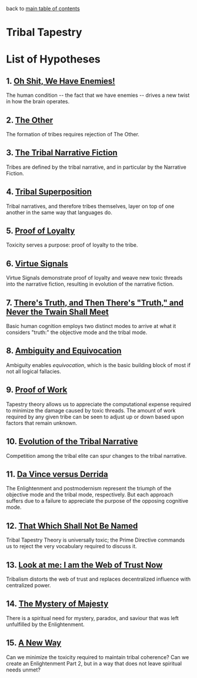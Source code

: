back to [main table of contents](https://github.com/wds4/tribal-tapestry/blob/main/essays/bookJustification/README.md)

Tribal Tapestry
=====

# List of Hypotheses

## 1. [Oh Shit, We Have Enemies!](https://github.com/wds4/tribal-tapestry/blob/main/essays/bookJustification/hypotheses/humanConditionHypothesis.md)
The human condition -- the fact that we have enemies -- drives a new twist in how the brain operates.

## 2. [The Other]()
The formation of tribes requires rejection of The Other.

## 3. [The Tribal Narrative Fiction]()
Tribes are defined by the tribal narrative, and in particular by the Narrative Fiction.

## 4. [Tribal Superposition]()
Tribal narratives, and therefore tribes themselves, layer on top of one another in the same way that languages do.

## 5. [Proof of Loyalty]()
Toxicity serves a purpose: proof of loyalty to the tribe.

## 6. [Virtue Signals]()
Virtue Signals demonstrate proof of loyalty and weave new toxic threads into the narrative fiction, resulting in evolution of the narrative fiction.

## 7. [There's Truth, and Then There's "Truth," and Never the Twain Shall Meet](https://github.com/wds4/tribal-tapestry/blob/main/essays/bookJustification/hypotheses/dualModeHypothesis.md)
Basic human cognition employs two distinct modes to arrive at what it considers "truth:" the objective mode and the tribal mode.

## 8. [Ambiguity and Equivocation]()
Ambiguity enables *equivocation*, which is the basic building block of most if not all logical fallacies.

## 9. [Proof of Work]()
Tapestry theory allows us to appreciate the computational expense required to minimize the damage caused by toxic threads. The amount of work required by any given tribe can be seen to adjust up or down based upon factors that remain unknown.

## 10. [Evolution of the Tribal Narrative]()
Competition among the tribal elite can spur changes to the tribal narrative.

## 11. [Da Vince versus Derrida](https://github.com/wds4/tribal-tapestry/blob/main/essays/bookJustification/hypotheses/postmodernismHypothesis.md)
The Enlightenment and postmodernism represent the triumph of the objective mode and the tribal mode, respectively. But each approach suffers due to a failure to appreciate the purpose of the opposing cognitive mode.

## 12. [That Which Shall Not Be Named](https://github.com/wds4/tribal-tapestry/blob/main/essays/bookJustification/hypotheses/primeDirectiveHypothesis.md)
Tribal Tapestry Theory is universally toxic; the Prime Directive commands us to reject the very vocabulary required to discuss it.

## 13. [Look at me: I am the Web of Trust Now]()
Tribalism distorts the web of trust and replaces decentralized influence with centralized power.

## 14. [The Mystery of Majesty]()
There is a spiritual need for mystery, paradox, and saviour that was left unfulfilled by the Enlightenment.

## 15. [A New Way]()
Can we minimize the toxicity required to maintain tribal coherence? Can we create an Enlightenment Part 2, but in a way that does not leave spiritual needs unmet?
